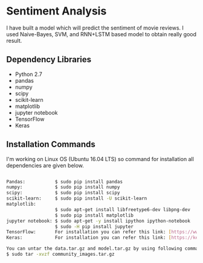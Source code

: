 # Sentiment Analysis

I have built a model which will predict the sentiment of movie reviews. I used Naive-Bayes, SVM, and RNN+LSTM based model to obtain really good result.

## Dependency Libraries

* Python 2.7
* pandas
* numpy
* scipy
* scikit-learn
* matplotlib
* jupyter notebook
* TensorFlow
* Keras

## Installation Commands
I'm working on Linux OS (Ubuntu 16.04 LTS) so command for installation all dependencies are given below.

```bash

Pandas:           $ sudo pip install pandas
numpy:            $ sudo pip install numpy
scipy:            $ sudo pip install scipy
scikit-learn:     $ sudo pip install -U scikit-learn
matplotlib: 
                  $ sudo apt-get install libfreetype6-dev libpng-dev
                  $ sudo pip install matplotlib 
jupyter notebook: $ sudo apt-get -y install ipython ipython-notebook
                  $ sudo -H pip install jupyter
TensorFlow:       For installation you can refer this link: [https://www.tensorflow.org/install/install_linux]
Keras:            For installation you can refer this link: [https://keras.io/#installation]

```
```bash
You can untar the data.tar.gz and model.tar.gz by using following command.
$ sudo tar -xvzf community_images.tar.gz 

```
